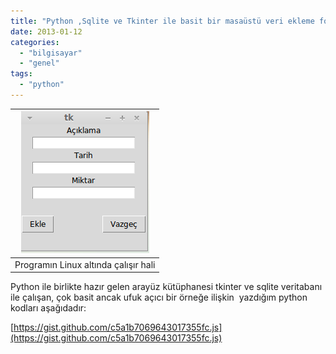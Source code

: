 ```yaml
---
title: "Python ,Sqlite ve Tkinter ile basit bir masaüstü veri ekleme formu"
date: 2013-01-12
categories: 
  - "bilgisayar"
  - "genel"
tags: 
  - "python"
---
```


| [![](/images/d1696-ekrengoruntusu-1.png)](https://suatatan.wordpress.com/wp-content/uploads/2013/01/d1696-ekrengoruntusu-1.png) |
| --- |
| Programın Linux altında çalışır hali |

  
  
Python ile birlikte hazır gelen arayüz kütüphanesi tkinter ve sqlite veritabanı ile çalışan, çok basit ancak ufuk açıcı bir örneğe ilişkin  yazdığım python kodları aşağıdadır:  
  
  
  
  
  
  
  
  
  
  
  
[https://gist.github.com/c5a1b7069643017355fc.js](https://gist.github.com/c5a1b7069643017355fc.js)
